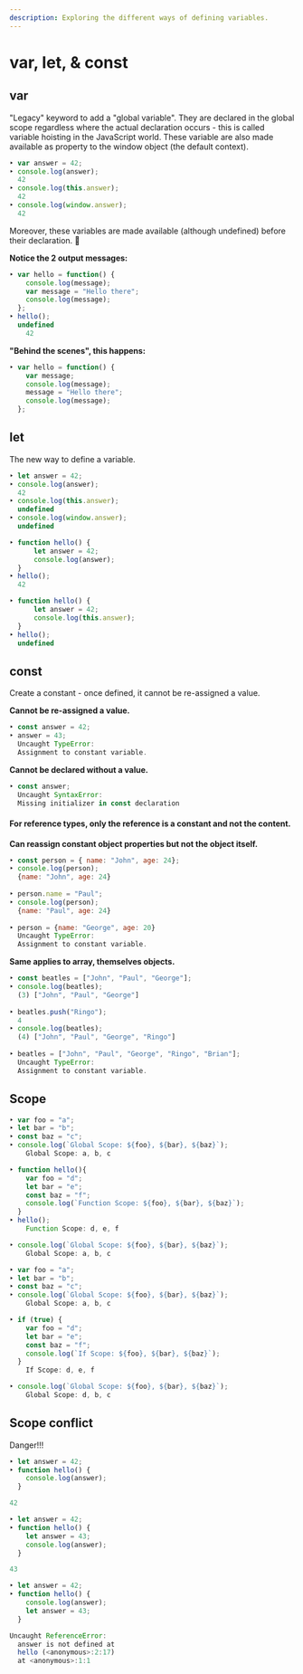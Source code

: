 ```yaml
---
description: Exploring the different ways of defining variables.
---
```


# var, let, & const

## var

"Legacy" keyword to add a "global variable". They are declared in the global scope regardless where the actual declaration occurs - this is called variable hoisting in the JavaScript world. These variable are also made available as property to the window object \(the default context\).

```javascript
‣ var answer = 42;
‣ console.log(answer);
  42
‣ console.log(this.answer);
  42
‣ console.log(window.answer);
  42
```

Moreover, these variables are made available \(although undefined\) before their declaration. 🤯

**Notice the 2 output messages:**

```javascript
‣ var hello = function() {
    console.log(message);
    var message = "Hello there";
    console.log(message);
  };
‣ hello();
  undefined
    42
```

**"Behind the scenes", this happens:**

```javascript
‣ var hello = function() {
    var message;
    console.log(message);
    message = "Hello there";
    console.log(message);
  };
```

## let

The new way to define a variable.

```javascript
‣ let answer = 42;
‣ console.log(answer);
  42
‣ console.log(this.answer);
  undefined
‣ console.log(window.answer);
  undefined
```

```javascript
‣ function hello() {
      let answer = 42;
      console.log(answer);
  }
‣ hello();
  42

‣ function hello() {
      let answer = 42;
      console.log(this.answer);
  }
‣ hello();
  undefined
```

## const

Create a constant - once defined, it cannot be re-assigned a value.

**Cannot be re-assigned a value.**

```javascript
‣ const answer = 42;
‣ answer = 43;
  Uncaught TypeError: 
  Assignment to constant variable.
```

**Cannot be declared without a value.**

```javascript
‣ const answer;
  Uncaught SyntaxError: 
  Missing initializer in const declaration
```

#### For reference types, only the reference is a constant and not the content.

**Can reassign constant object properties but not the object itself.**

```javascript
‣ const person = { name: "John", age: 24};
‣ console.log(person);
  {name: "John", age: 24}
  
‣ person.name = "Paul";
‣ console.log(person);
  {name: "Paul", age: 24}
  
‣ person = {name: "George", age: 20}
  Uncaught TypeError: 
  Assignment to constant variable.
```

**Same applies to array, themselves objects.**

```javascript
‣ const beatles = ["John", "Paul", "George"];
‣ console.log(beatles);
  (3) ["John", "Paul", "George"]
  
‣ beatles.push("Ringo");
  4
‣ console.log(beatles);
  (4) ["John", "Paul", "George", "Ringo"]
  
‣ beatles = ["John", "Paul", "George", "Ringo", "Brian"];
  Uncaught TypeError: 
  Assignment to constant variable.
```

## Scope

```javascript
‣ var foo = "a";
‣ let bar = "b";
‣ const baz = "c";
‣ console.log(`Global Scope: ${foo}, ${bar}, ${baz}`);
    Global Scope: a, b, c

‣ function hello(){
    var foo = "d";
    let bar = "e";
    const baz = "f";
    console.log(`Function Scope: ${foo}, ${bar}, ${baz}`);
  }
‣ hello();
    Function Scope: d, e, f

‣ console.log(`Global Scope: ${foo}, ${bar}, ${baz}`);
    Global Scope: a, b, c
```

```javascript
‣ var foo = "a";
‣ let bar = "b";
‣ const baz = "c";
‣ console.log(`Global Scope: ${foo}, ${bar}, ${baz}`);
    Global Scope: a, b, c

‣ if (true) {
    var foo = "d";
    let bar = "e";
    const baz = "f";
    console.log(`If Scope: ${foo}, ${bar}, ${baz}`);
  }
    If Scope: d, e, f

‣ console.log(`Global Scope: ${foo}, ${bar}, ${baz}`);
    Global Scope: d, b, c
```

## Scope conflict 

Danger!!!

```javascript
‣ let answer = 42;
‣ function hello() {
    console.log(answer);
  }

42
```

```javascript
‣ let answer = 42;
‣ function hello() {
    let answer = 43;
    console.log(answer);
  }

43
```

```javascript
‣ let answer = 42;
‣ function hello() {
    console.log(answer);
    let answer = 43;
  }

Uncaught ReferenceError: 
  answer is not defined at 
  hello (<anonymous>:2:17)
  at <anonymous>:1:1
```

